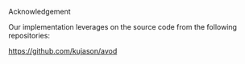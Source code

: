 Acknowledgement

Our implementation leverages on the source code from the following repositories:

https://github.com/kujason/avod
